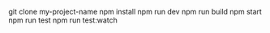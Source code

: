 git clone my-project-name
npm install
npm run dev
npm run build
npm start
npm run test
npm run test:watch
